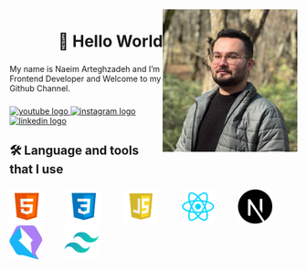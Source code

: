 <img align="right" height="250" src="/assets/1.jpg" />

###

<h1 align="right">👋   Hello World</h1>

###

<p align="left">My name is Naeim Arteghzadeh and I’m Frontend Developer and Welcome to my Github Channel.</p>

###

<div align="left">
  <a href="https://www.youtube.com/channel/UCqvKvkIY8peLjoLh2LpPyAQ" target="blank">
    <img src="https://img.shields.io/static/v1?message=Youtube&logo=youtube&label=&color=FF0000&logoColor=white&labelColor=&style=for-the-badge" height="32" alt="youtube logo"  />
  </a>
  <a href="https://www.instagram.com/naeucode/" target="blank">
    <img src="https://img.shields.io/static/v1?message=Instagram&logo=instagram&label=&color=E4405F&logoColor=white&labelColor=&style=for-the-badge" height="32" alt="instagram logo"  />
  </a>
  <a href="https://www.linkedin.com/naeim-arteqzadeh" target="blank">
    <img src="https://img.shields.io/static/v1?message=LinkedIn&logo=linkedin&label=&color=0077B5&logoColor=white&labelColor=&style=for-the-badge" height="32" alt="linkedin logo"  />
  </a>
</div>

###

<h2 align="left">🛠 Language and tools that I use</h2>

###

<div align="left">
  <img src="/assets/s1.png" height="60" alt="html logo"  />
  <img width="32" />
  <img src="/assets/s2.png" height="60" alt="css logo"  />
  <img width="32" />
  <img src="/assets/s3.png" height="60" alt="javascript logo"  />
  <img width="32" />
  <img src="/assets/react.png" height="60" alt="react logo"  />
  <img width="32" />
  <img src="/assets/nextjs.png" height="60" alt="next logo"  />
  <img width="32" />
  <img src="/assets/qwik.png" height="60" alt="Qwik logo"  />
  <img width="32" />
  <img src="/assets/tailwindcss.svg" height="60" alt="tailwindcss logo"  />
</div>

###
